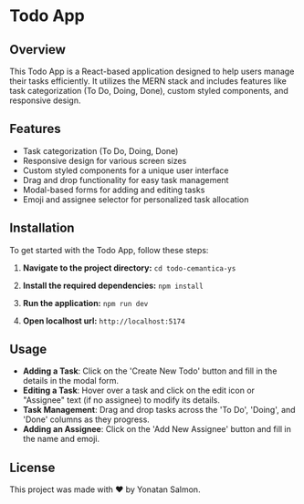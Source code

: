 # Todo App

## Overview

This Todo App is a React-based application designed to help users manage their tasks efficiently. It utilizes the MERN stack and includes features like task categorization (To Do, Doing, Done), custom styled components, and responsive design.

## Features

- Task categorization (To Do, Doing, Done)
- Responsive design for various screen sizes
- Custom styled components for a unique user interface
- Drag and drop functionality for easy task management
- Modal-based forms for adding and editing tasks
- Emoji and assignee selector for personalized task allocation

## Installation

To get started with the Todo App, follow these steps:

1. **Navigate to the project directory:**
    `cd todo-cemantica-ys`

2. **Install the required dependencies:**
    `npm install`

3. **Run the application:**
    `npm run dev`

4. **Open localhost url:**
    `http://localhost:5174`



## Usage

- **Adding a Task**: Click on the 'Create New Todo' button and fill in the details in the modal form.
- **Editing a Task**: Hover over a task and click on the edit icon or "Assignee" text (if no assignee) to modify its details.
- **Task Management**: Drag and drop tasks across the 'To Do', 'Doing', and 'Done' columns as they progress.
- **Adding an Assignee**: Click on the 'Add New Assignee' button and fill in the name and emoji.

## License
This project was made with ❤️ by Yonatan Salmon.
